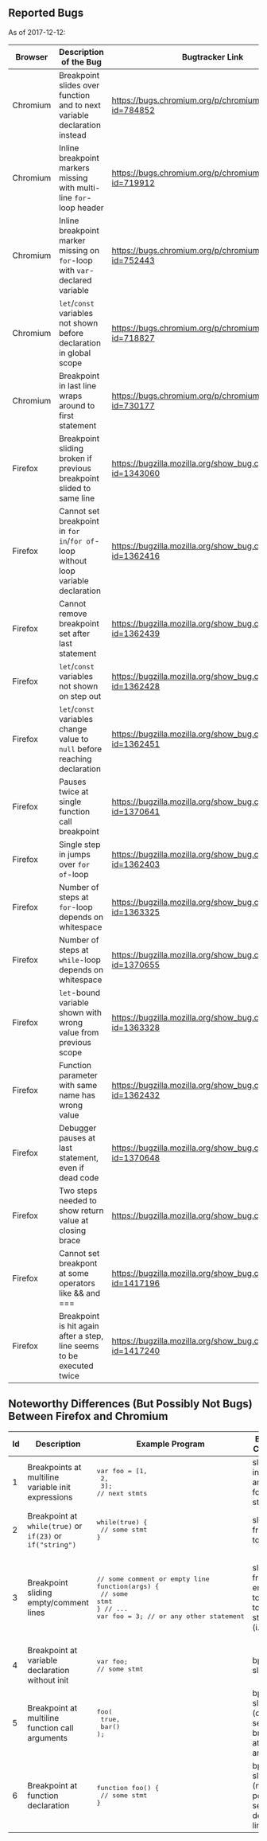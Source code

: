 ## Reported Bugs

As of 2017-12-12:

| Browser | Description of the Bug | Bugtracker Link | Status |
| --- | --- | --- | --- |
| Chromium | Breakpoint slides over function and to next variable declaration instead | https://bugs.chromium.org/p/chromium/issues/detail?id=784852 | Fixed |
| Chromium | Inline breakpoint markers missing with multi-line ```for```-loop header | https://bugs.chromium.org/p/chromium/issues/detail?id=719912 | Fixed |
| Chromium | Inline breakpoint marker missing on ```for```-loop with ```var```-declared variable | https://bugs.chromium.org/p/chromium/issues/detail?id=752443 | Fixed |
| Chromium | ```let```/```const``` variables not shown before declaration in global scope | https://bugs.chromium.org/p/chromium/issues/detail?id=718827 | Reported |
| Chromium | Breakpoint in last line wraps around to first statement | https://bugs.chromium.org/p/chromium/issues/detail?id=730177 | Fixed |
| Firefox | Breakpoint sliding broken if previous breakpoint slided to same line | https://bugzilla.mozilla.org/show_bug.cgi?id=1343060 | Reported |
| Firefox | Cannot set breakpoint in ```for in```/```for of```-loop without loop variable declaration | https://bugzilla.mozilla.org/show_bug.cgi?id=1362416 | Fixed |
| Firefox | Cannot remove breakpoint set after last statement | https://bugzilla.mozilla.org/show_bug.cgi?id=1362439 | Reported |
| Firefox | ```let```/```const``` variables not shown on step out | https://bugzilla.mozilla.org/show_bug.cgi?id=1362428 | Confirmed |
| Firefox | ```let```/```const``` variables change value to ```null``` before reaching declaration | https://bugzilla.mozilla.org/show_bug.cgi?id=1362451 | Confirmed |
| Firefox | Pauses twice at single function call breakpoint | https://bugzilla.mozilla.org/show_bug.cgi?id=1370641 | Reported |
| Firefox | Single step in jumps over ```for of```-loop | https://bugzilla.mozilla.org/show_bug.cgi?id=1362403 | Fixed |
| Firefox | Number of steps at ```for```-loop depends on whitespace | https://bugzilla.mozilla.org/show_bug.cgi?id=1363325 | Reported |
| Firefox | Number of steps at ```while```-loop depends on whitespace | https://bugzilla.mozilla.org/show_bug.cgi?id=1370655 | Reported |
| Firefox | ```let```-bound variable shown with wrong value from previous scope | https://bugzilla.mozilla.org/show_bug.cgi?id=1363328 | Confirmed |
| Firefox | Function parameter with same name has wrong value | https://bugzilla.mozilla.org/show_bug.cgi?id=1362432 | Reported |
| Firefox | Debugger pauses at last statement, even if dead code | https://bugzilla.mozilla.org/show_bug.cgi?id=1370648 | Fixed |
| Firefox | Two steps needed to show return value at closing brace | https://bugzilla.mozilla.org/show_bug.cgi?id=923975 | Already reported independently |
| Firefox | Cannot set breakpont at some operators like && and === | https://bugzilla.mozilla.org/show_bug.cgi?id=1417196 | Reported |
| Firefox | Breakpoint is hit again after a step, line seems to be executed twice | https://bugzilla.mozilla.org/show_bug.cgi?id=1417240 | Reported |

## Noteworthy Differences (But Possibly Not Bugs) Between Firefox and Chromium
| Id | Description | Example Program | Behavior: Chromium | Behavior: Firefox |
| --- | --- | --- | --- | --- |
| 1 | Breakpoints at multiline variable init expressions | <pre>var foo = [1,<br>  2,<br>  3];<br>// next stmts</pre> | slides bp in line 2 and 3 to following stmts | possible to set bp at line 2 and 3 |
| 2 | Breakpoint at `while(true)` or `if(23)` or `if("string")` | <pre>while(true) {<br>  // some stmt<br>}</pre> | slides bp from line 1 to 2 | allows setting bp at line 1 |
| 3 | Breakpoint sliding empty/comment lines | <pre>// some comment or empty line<br>function(args) {<br>  // some stmt<br>} // ...<br>var foo = 3; // or any other statement</pre> | slides bp from empty line to next top-level statement (i.e., line 5) | slides bp from empty line to next function decl body (line 3) |
| 4 | Breakpoint at variable declaration without init | <pre>var foo;<br>// some stmt</pre> | bp at line 1 slides to 2 | possible to set bp at line 1 |
| 5 | Breakpoint at multiline function call arguments | <pre>foo(<br>  true,<br>  bar()<br>);</pre> | bp at line 2 slides to 3 (cannot set breakpoint at literal argument) | bp at line 2 possible (but what should happen there?) |
| 6 | Breakpoint at function declaration | <pre>function foo() {<br>  // some stmt<br>}</pre> | bp at line 1 slides to 2 (not possible to set at declaration line itself) | possible to set bp at line 1 |
